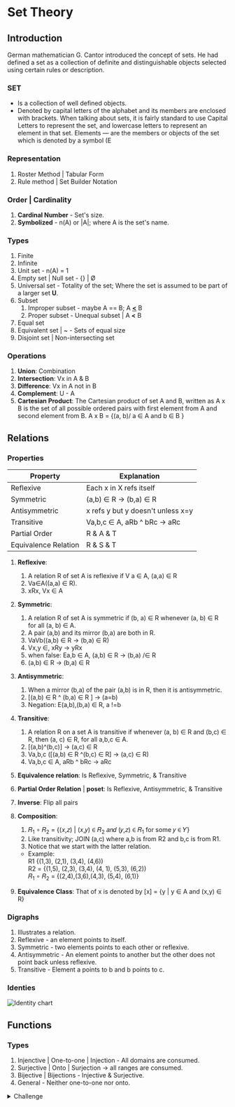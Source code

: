 # Set Theory
## Introduction
German mathematician G. Cantor introduced the concept of sets. He had defined a set as a
collection of definite and distinguishable objects selected using certain rules or description.
### SET
* Is a collection of well defined objects. 
* Denoted by capital letters of the alphabet and its members are enclosed with brackets.
When talking about sets, it is fairly standard to use Capital Letters to represent the set, and
lowercase letters to represent an element in that set.
Elements — are the members or objects of the set which is denoted by a symbol (E

### Representation
1. Roster Method | Tabular Form
2. Rule method | Set Builder Notation

### Order | Cardinality
1. __Cardinal Number__ - Set's size.
2. __Symbolized__ - n(A) or |A|; where A is the set's name.

### Types
1. Finite 
2. Infinite
3. Unit set - n(A) = 1
4. Empty set | Null set - {} | Ø
5. Universal set - Totality of the set; Where the set is assumed to be part of a larger set __U__.
6. Subset
   1. Improper subset - maybe A == B; A __<u>&lt;</u>__ B
   2. Proper subset - Unequal subset | A __<__ B
7. Equal set
8. Equivalent set | ~ - Sets of equal size
9. Disjoint set | Non-intersecting set

### Operations
1. __Union__: Combination
2. __Intersection__: Vx in A & B
3. __Difference__: Vx in A not in B
4. __Complement__: U - A
5. __Cartesian Product__:  The Cartesian product of set A and B, written as A x B is the set of all possible ordered pairs with first element from A and second element from B. A x B = {(a, b)/ a ∈  A and b ∈ B }

## Relations
### Properties
| Property             | Explanation                       |
| -------------------- | --------------------------------- |
| Reflexive            | Each x in X refs itself           |
| Symmetric            | (a,b) ∈ R -> (b,a) ∈ R            |
| Antisymmetric        | x refs y but y doesn't unless x=y |
| Transitive           | Va,b,c ∈ A, aRb ^ bRc -> aRc      |
| Partial Order        | R & A & T                         |
| Equivalence Relation | R & S & T                         |

1. __Reflexive__: 
   1. A relation R of set A is reflexive if V a ∈ A, (a,a) ∈ R 
   2. Va∈A((a,a) ∈ R).
   3. xRx, Vx ∈ A
2. __Symmetric__: 
   1. A relation R of set A is symmetric if (b, a) ∈ R whenever (a, b) ∈ R for all (a, b) ∈ A. 
   2. A pair (a,b) and its mirror (b,a) are both in R.
   3. VaVb((a,b) ∈ R -> (b,a) ∈ R)
   4. Vx,y ∈, xRy -> yRx
   5. when false: Ea,b ∈ A, (a,b) ∈ R -> (b,a) /∈ R
   6. (a,b) ∈ R -> (b,a) ∈ R
4. __Antisymmetric__: 
   1. When a mirror (b,a) of the pair (a,b) is in R, then it is antisymmetric.
   2. [(a,b) ∈ R  ^ (b,a) ∈ R ] -> (a=b)
   3. Negation: E(a,b),(b,a) ∈ R, a !=b
5. __Transitive__: 
   1. A relation R on a set A is transitive if whenever (a, b) ∈ R and (b,c) ∈ R, then (a, c) ∈ R, for all a,b,c ∈ A.
   2. [(a,b)^(b,c)] -> (a,c) ∈ R
   3. Va,b,c ([(a,b) ∈ R ^(b,c) ∈ R] -> (a,c) ∈ R)
   4. Va,b,c ∈ A, aRb ^ bRc -> aRc
6. __Equivalence relation__: Is Reflexive, Symmetric, & Transitive
7. __Partial Order Relation__ | __poset__: Is Reflexive, Antisymmetric, & Transitive
8. __Inverse__: Flip all pairs

9. __Composition__: 
   1. 𝑅<sub>1</sub> ∘ 𝑅<sub>2</sub> = {(𝑥,𝑧) | (𝑥,𝑦) ∈ 𝑅<sub>2</sub> 𝑎𝑛𝑑 (𝑦,𝑧) ∈ 𝑅<sub>1</sub> for some 𝑦 ∈ 𝑌}
   2. Like transitivity; JOIN (a,c) where a,b is from R2 and b,c is from R1.
   3. Notice that we start with the latter relation.
   * Example:
      <br> R1 {(1,3), (2,1), (3,4), (4,6))
      <br> R2 = {(1,5), (2,3), (3,4), (4, 1), (5,3), (6,2))
      <br> 𝑅<sub>1</sub> ∘ 𝑅<sub>2</sub> = {(2,4),(3,6),(4,3), (5,4), (6,1)}
10. __Equivalence Class__:
That of x is denoted by [x] = {y | y ∈ A and (x,y) ∈ R}
### Digraphs
1. Illustrates a relation.
2. Reflexive - an element points to itself.
3. Symmetric - two elements points to each other or reflexive.
4. Antisymmetric - An element points to another but the other does not point back unless reflexive.
5. Transitive - Element a points to b and b points to c.

### Identies
![Identity chart](./identities.PNG)

## Functions
### Types
1. Injenctive | One-to-one | Injection - All domains are consumed.
2. Surjective | Onto | Surjection -> all ranges are consumed.
3. Bijective  | Bijections - Injective & Surjective.
4. General - Neither one-to-one nor onto.

<details>

<summary>
Challenge
</summary>
Let A ={1,2,3}

1. R = ((1,2), (2,1), (1,1), (2,2)}
1. R = {(1,2), (2,3), (1,3)}
1. R = ((1,1), (2,2), (3,3), (1,2)}
   | Property      | Value | Reason                                       |
   | ------------- | ----- | -------------------------------------------- |
   | Reflexive     | T     | Va ∈ A((a,a) ∈ R)                            |
   | Symmetric     | F     | (1,2) fails Va,b ∈ A((a,b) ∈ R -> (b,a) ∈ R) |
   | Antisymmetric | T     | Va,b ∈ A [(a,b) ∈ R  ^ (b,a) ∈ R ] -> (a=b)  |
   | Transitive    | T     | Va,b,c ∈ A[(a,b) ∈ R^(b,c) ∈ R] -> (a,c) ∈ R |
2. R = {(2,3), (1,2), (1,1)}
3. R = {(2,3)}
4. R = {(1,2), (2,1)}

5. R = {(1,1), (2,2), (3,3)}
6. R = {(1,1), (2,1), (1,1), (2,2)}
7. R = {(3,1), (1,3), (2,3)}
8. R = {(1,2), (2,3), (1,3)}
9.  R = {(2,3), (3,2), (2,2), (3,3)}
10. R = {(1,1), (2,2), (2,3), (1,3)}

Given:
1. R = null
1. R = {(1,1), (2,2), (3,3)}
1. R = {(1,1), (2,2), (3,3), (2,1)}
1. R = {(1,1), (1,3), (2,1), (3,1)}
1. R = ((1,1), (2,2), (3,3), (1,2), (1,3), (2,1), (3,1)}

1. R = {(1,1), (2,2), (3,3), (1,2), (2,1}
1. R = {(1,1), (2,2), (3,3), (1,3), (2,3)}
1. R = {(1,1), (1,2), (2,3), (1,3)}
1. R  = {(1,1), (1,3), (2,2), (2,3), (3,3)}
1. R = {(1,1), (1,2), (2,1), (2,3), (3,1), (3,2), (3,3)}
1. R = A x A
</details>